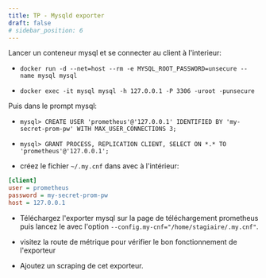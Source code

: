 ```yaml
---
title: TP - Mysqld exporter
draft: false
# sidebar_position: 6
---
```


<!-- - `docker run -it --net=host --rm mysql mysql -h 127.0.0.1 -P 3306 -uroot -pmy-secret-pw` -->

Lancer un conteneur mysql et se connecter au client à l'interieur:

- `docker run -d --net=host --rm -e MYSQL_ROOT_PASSWORD=unsecure --name mysql mysql`

- `docker exec -it mysql mysql -h 127.0.0.1 -P 3306 -uroot -punsecure`

Puis dans le prompt mysql:

- `mysql> CREATE USER 'prometheus'@'127.0.0.1' IDENTIFIED BY 'my-secret-prom-pw' WITH MAX_USER_CONNECTIONS 3;`

- `mysql> GRANT PROCESS, REPLICATION CLIENT, SELECT ON *.* TO 'prometheus'@'127.0.0.1';`

- créez le fichier `~/.my.cnf` dans avec à l'intérieur:

```ini
[client]
user = prometheus
password = my-secret-prom-pw
host = 127.0.0.1
```

- Téléchargez l'exporter mysql sur la page de téléchargement prometheus puis lancez le avec l'option `--config.my-cnf="/home/stagiaire/.my.cnf"`.

- visitez la route de métrique pour vérifier le bon fonctionnement de l'exporteur

- Ajoutez un scraping de cet exporteur.